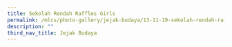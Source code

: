 ```yaml
---
title: Sekolah Rendah Raffles Girls
permalink: /mlcs/photo-gallery/jejak-budaya/13-11-19-sekolah-rendah-raffles-girls/
description: ""
third_nav_title: Jejak Budaya
---
```

